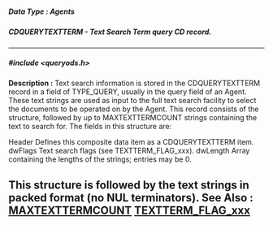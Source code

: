 ##### Data Type : Agents
##### CDQUERYTEXTTERM - Text Search Term query CD record.
---
##### #include <queryods.h>
**Description :**
Text search information is stored in the CDQUERYTEXTTERM record in a field of 
TYPE_QUERY, usually in the query field of an Agent.  These text strings are 
used as input to the full text search facility to select the documents to be 
operated on by the Agent.  This record consists of the structure, followed by 
up to MAXTEXTTERMCOUNT strings containing the text to search for.  The fields 
in this structure are:

Header Defines this composite data item as a CDQUERYTEXTTERM item.
dwFlags Text search flags (see TEXTTERM_FLAG_xxx).
dwLength Array containing the lengths of the strings;  entries may be 0.

This structure is followed by the text strings in packed format (no NUL 
terminators).
**See Also :**
[MAXTEXTTERMCOUNT](D:/md_files/MAXTEXTTERMCOUNT.md)
[TEXTTERM_FLAG_xxx](D:/md_files/TEXTTERM_FLAG_xxx.md)
---
